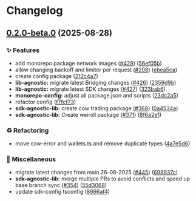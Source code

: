 # Changelog

## [0.2.0-beta.0](https://github.com/cowprotocol/cow-sdk/compare/sdk-config-v0.1.0-beta.0...sdk-config-v0.2.0-beta.0) (2025-08-28)


### ✨ Features

* add monorepo package network images ([#429](https://github.com/cowprotocol/cow-sdk/issues/429)) ([56ef05b](https://github.com/cowprotocol/cow-sdk/commit/56ef05b84a25955cbe6d1f8f74df0ff0fa2bdfff))
* allow changing backoff and limiter per request ([#208](https://github.com/cowprotocol/cow-sdk/issues/208)) ([ebea5ca](https://github.com/cowprotocol/cow-sdk/commit/ebea5ca0858aeb89ae3e5d5407c8903c3ca5178d))
* create config package ([212c4a7](https://github.com/cowprotocol/cow-sdk/commit/212c4a74eae46ff6150138300334e0565f581ad1))
* **lib-agnostic:** migrate latest Bridging changes ([#426](https://github.com/cowprotocol/cow-sdk/issues/426)) ([2359d9b](https://github.com/cowprotocol/cow-sdk/commit/2359d9b903e80ae5bab0cdb92d8cf52ae250da36))
* **lib-agnostic:** migrate latest SDK changes ([#427](https://github.com/cowprotocol/cow-sdk/issues/427)) ([323bab6](https://github.com/cowprotocol/cow-sdk/commit/323bab61eb5adeb4a58bc15e25ffb29d2e1afcbf))
* **monorepo-config:** adjust all package.json and scripts ([23dc2a5](https://github.com/cowprotocol/cow-sdk/commit/23dc2a5db02ce3734b55e1151c8579f9a42a4bc5))
* refactor config ([f7fcf73](https://github.com/cowprotocol/cow-sdk/commit/f7fcf73a7fde59b47a5aa2432fddea8e1648fd94))
* **sdk-agnostic-lib:** create cow trading package ([#368](https://github.com/cowprotocol/cow-sdk/issues/368)) ([0a4534a](https://github.com/cowprotocol/cow-sdk/commit/0a4534aababce4f5d8bab991cd6ae9f51842d719))
* **sdk-agnostic-lib:** Create weiroll package ([#371](https://github.com/cowprotocol/cow-sdk/issues/371)) ([8f6a2e1](https://github.com/cowprotocol/cow-sdk/commit/8f6a2e16e5e7a43a5afc43cf5faab174be916b2e))


### ♻️ Refactoring

* move cow-error and wallets.ts and remove duplicate types ([4a7e5d6](https://github.com/cowprotocol/cow-sdk/commit/4a7e5d6d035ccebf05cce437f0409220f39b643a))


### 🔧 Miscellaneous

* migrate latest changes from main 26-08-2025 ([#445](https://github.com/cowprotocol/cow-sdk/issues/445)) ([698937c](https://github.com/cowprotocol/cow-sdk/commit/698937c0feff3a254873371bc1ef791917e6294e))
* **sdk-agnostic-lib:** merge multiple PRs to avoid conflicts and speed up base branch sync ([#354](https://github.com/cowprotocol/cow-sdk/issues/354)) ([55d3068](https://github.com/cowprotocol/cow-sdk/commit/55d3068c52217dd2618d8c180ab4fed8c9334c72))
* update sdk-config tsconfig ([8666af4](https://github.com/cowprotocol/cow-sdk/commit/8666af48c60cd1d6e945f8412b192029299f7c90))
